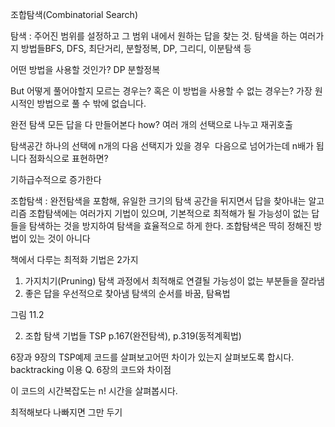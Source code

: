 조합탐색(Combinatorial Search)

탐색 : 주어진 범위를 설정하고 그 범위 내에서 원하는 답을 찾는 것.
탐색을 하는 여러가지 방법들BFS, DFS, 최단거리, 분할정복, DP, 그리디, 이분탐색 등

어떤 방법을 사용할 것인가?
DP
분할정복

But 어떻게 풀어야할지 모르는 경우는? 혹은 이 방법을 사용할 수 없는 경우는?
가장 원시적인 방법으로 풀 수 밖에 없습니다.

완전 탐색
모든 답을 다 만들어본다
how? 여러 개의 선택으로 나누고 재귀호출

탐색공간
하나의 선택에 n개의 다음 선택지가 있을 경우 
다음으로 넘어가는데 n배가 됩니다
점화식으로 표현하면?

기하급수적으로 증가한다

조합탐색 : 완전탐색을 포함해, 유일한 크기의 탐색 공간을 뒤지면서 답을 찾아내는 알고리즘 
조합탐색에는 여러가지 기법이 있으며, 기본적으로 최적해가 될 가능성이 없는 답들을 탐색하는 것을 방지하여 탐색을 효율적으로 하게 한다.
조합탐색은 딱히 정해진 방법이 있는 것이 아니다

책에서 다루는 최적화 기법은 2가지
1. 가지치기(Pruning)
탐색 과정에서 최적해로 연결될 가능성이 없는 부분들을 잘라냄
2. 좋은 답을 우선적으로 찾아냄
탐색의 순서를 바꿈, 탐욕법

그림 11.2


2. 조합 탐색 기법들
TSP
p.167(완전탐색), p.319(동적계획법)

6장과 9장의 TSP예제 코드를 살펴보고어떤 차이가 있는지 살펴보도록 합시다.
backtracking 이용
Q. 6장의 코드와 차이점

이 코드의 시간복잡도는 n!
시간을 살펴봅시다.


최적해보다 나빠지면 그만 두기
